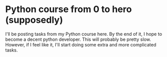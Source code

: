 # Python course from 0 to hero (supposedly)

I'll be posting tasks from my Python course here. 
By the end of it, I hope to become a decent python developer.
This will probably be pretty slow. However, if I feel like it, I'll start doing some extra and more complicated tasks.
